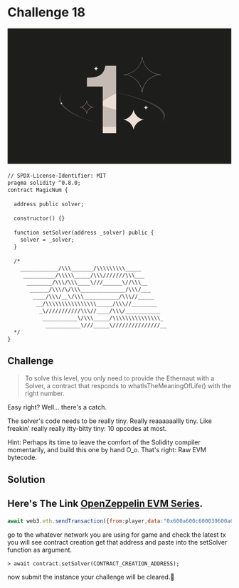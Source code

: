 # Challenge 18

<img src="./images/BigLevel18.svg" alt="18" >

```solidity
// SPDX-License-Identifier: MIT
pragma solidity ^0.8.0;
contract MagicNum {

  address public solver;

  constructor() {}

  function setSolver(address _solver) public {
    solver = _solver;
  }

  /*
    ____________/\\\_______/\\\\\\\\\_____        
     __________/\\\\\_____/\\\///////\\\___       
      ________/\\\/\\\____\///______\//\\\__      
       ______/\\\/\/\\\______________/\\\/___     
        ____/\\\/__\/\\\___________/\\\//_____    
         __/\\\\\\\\\\\\\\\\_____/\\\//________   
          _\///////////\\\//____/\\\/___________  
           ___________\/\\\_____/\\\\\\\\\\\\\\\_ 
            ___________\///_____\///////////////__
  */
}
```

Challenge
---
> To solve this level, you only need to provide the Ethernaut with a Solver, a contract that responds to whatIsTheMeaningOfLife() with the right number.

Easy right? Well... there's a catch.

The solver's code needs to be really tiny. Really reaaaaaallly tiny. Like freakin' really really itty-bitty tiny: 10 opcodes at most.

Hint: Perhaps its time to leave the comfort of the Solidity compiler momentarily, and build this one by hand O_o. That's right: Raw EVM bytecode.

Solution
---
Here's The Link [OpenZeppelin EVM Series](https://blog.openzeppelin.com/deconstructing-a-solidity-contract-part-i-introduction-832efd2d7737/).
---
```js
await web3.eth.sendTransaction({from:player,data:"0x600a600c600039600a6000f3604260805260206080f3"})
```

go to the whatever network you are using for game and check the latest tx you will see  contract creation get that address and paste into the setSolver function as argument.

```shell
> await contract.setSolver(CONTRACT_CREATION_ADDRESS);
```
 now submit the instance your challenge will be cleared.🎉